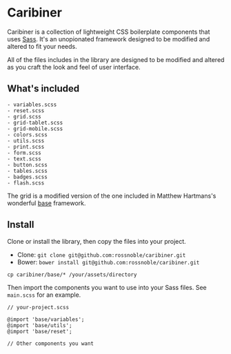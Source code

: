 # Caribiner

Caribiner is a collection of lightweight CSS boilerplate components that uses [Sass](http://sass-lang.com). It's an unopionated framework designed to be modified and altered to fit your needs.

All of the files includes in the library are designed to be modified and altered
as you craft the look and feel of user interface.

## What's included

```
- variables.scss
- reset.scss
- grid.scss
- grid-tablet.scss
- grid-mobile.scss
- colors.scss
- utils.scss
- print.scss
- form.scss
- text.scss
- button.scss
- tables.scss
- badges.scss
- flash.scss
```

The grid is a modified version of the one included in Matthew Hartmans's
wonderful [base](https://github.com/matthewhartman/base) framework.

## Install

Clone or install the library, then copy the files into your project.

* Clone: `git clone git@github.com:rossnoble/caribiner.git`
* Bower: `bower install git@github.com:rossnoble/caribiner.git`

```
cp caribiner/base/* /your/assets/directory
```

Then import the components you want to use into your Sass files. See `main.scss`
for an example.

```
// your-project.scss

@import 'base/variables';
@import 'base/utils';
@import 'base/reset';

// Other components you want
```
